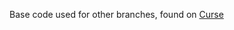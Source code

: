 Base code used for other branches, found on [Curse](https://wow.curseforge.com/projects/project-109)
